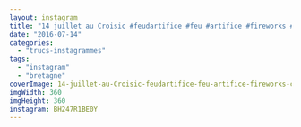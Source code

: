 ```yaml
---
layout: instagram
title: "14 juillet au Croisic #feudartifice #feu #artifice #fireworks #croisic #14juillet #14juillet #fetenationale #"
date: "2016-07-14"
categories: 
  - "trucs-instagrammes"
tags: 
  - "instagram"
  - "bretagne"
coverImage: 14-juillet-au-Croisic-feudartifice-feu-artifice-fireworks-croisic-14juillet-14juillet-fetenationale.jpg
imgWidth: 360
imgHeight: 360
instagram: BH247R1BE0Y
---
```

